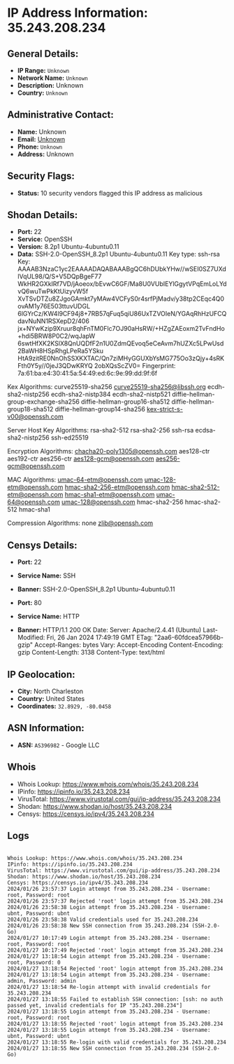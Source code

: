 # IP Address Information: 35.243.208.234

## General Details:
- **IP Range:** `Unknown`
- **Network Name:** `Unknown`
- **Description:** Unknown
- **Country:** `Unknown`

## Administrative Contact:
- **Name:** Unknown
- **Email:** [Unknown](mailto:)
- **Phone:** `Unknown`
- **Address:** Unknown

## Security Flags:
- **Status:** 10 security vendors flagged this IP address as malicious

## Shodan Details:
- **Port:** 22
- **Service:** OpenSSH
- **Version:** 8.2p1 Ubuntu-4ubuntu0.11
- **Data:** SSH-2.0-OpenSSH_8.2p1 Ubuntu-4ubuntu0.11
Key type: ssh-rsa
Key: AAAAB3NzaC1yc2EAAAADAQABAAABgQC6hDUbkYHw//wSEI0SZ7UXdlVqUL98/Q/S+V5DQpBgeF77
WkHR2GXkIRf7VD/jAoeox/bEvwC6GF/Ma8U0VUbIEYlGgytVPqEmLoLYdvQ6wuTwPkKtUizyvW5f
XvTSvDTZu8ZJgoGAmkt7yMAw4VCFyS0r4srfPjMadv/y38tp2CEqc4Q0ovAM1y76E503ttuvUDGL
6lGYrCz/KW4l9CF94j8+7RB57qFuq5qiU86UxTZVOIeN/YGAqRhHzUFCQdavNuNN1RSXepD2/406
jx+NYwKzip9Xruur8qhFnTM0Flc7OJ90aHsRW/+HZgZAEoxm2TvFndHo+hdi5BRW8P0C2/wqJapW
6swtHfXK2KSlX8QnUQDfF2n1U0ZdmQEvoq5eCeAvm7hUZXc5LPwUsd2BaWH8HSpRhgLPeRa5YSku
HtA9zitRE0NnOhSSXKXTAC/Qn7ziMHyGGUXbYsMG775Oo3zQjy+4sRKFth0Y5y//0jeJ3QDwKRYQ
2obXQsScZV0=
Fingerprint: 7a:61:ba:e4:30:41:5a:54:49:ed:6c:9e:99:dd:9f:6f

Kex Algorithms:
	curve25519-sha256
	curve25519-sha256@libssh.org
	ecdh-sha2-nistp256
	ecdh-sha2-nistp384
	ecdh-sha2-nistp521
	diffie-hellman-group-exchange-sha256
	diffie-hellman-group16-sha512
	diffie-hellman-group18-sha512
	diffie-hellman-group14-sha256
	kex-strict-s-v00@openssh.com

Server Host Key Algorithms:
	rsa-sha2-512
	rsa-sha2-256
	ssh-rsa
	ecdsa-sha2-nistp256
	ssh-ed25519

Encryption Algorithms:
	chacha20-poly1305@openssh.com
	aes128-ctr
	aes192-ctr
	aes256-ctr
	aes128-gcm@openssh.com
	aes256-gcm@openssh.com

MAC Algorithms:
	umac-64-etm@openssh.com
	umac-128-etm@openssh.com
	hmac-sha2-256-etm@openssh.com
	hmac-sha2-512-etm@openssh.com
	hmac-sha1-etm@openssh.com
	umac-64@openssh.com
	umac-128@openssh.com
	hmac-sha2-256
	hmac-sha2-512
	hmac-sha1

Compression Algorithms:
	none
	zlib@openssh.com


## Censys Details:
- **Port:** 22
- **Service Name:** SSH
- **Banner:** SSH-2.0-OpenSSH_8.2p1 Ubuntu-4ubuntu0.11

- **Port:** 80
- **Service Name:** HTTP
- **Banner:** HTTP/1.1 200 OK
Date:  <REDACTED>
Server: Apache/2.4.41 (Ubuntu)
Last-Modified: Fri, 26 Jan 2024 17:49:19 GMT
ETag: "2aa6-60fdcea57966b-gzip"
Accept-Ranges: bytes
Vary: Accept-Encoding
Content-Encoding: gzip
Content-Length: 3138
Content-Type: text/html


## IP Geolocation:
- **City:** North Charleston
- **Country:** United States
- **Coordinates:** `32.8929, -80.0458`
## ASN Information:
- **ASN:** `AS396982` - Google LLC
## Whois
- Whois Lookup: https://www.whois.com/whois/35.243.208.234
- IPinfo: https://ipinfo.io/35.243.208.234
- VirusTotal: https://www.virustotal.com/gui/ip-address/35.243.208.234
- Shodan: https://www.shodan.io/host/35.243.208.234
- Censys: https://censys.io/ipv4/35.243.208.234
## Logs
```

Whois Lookup: https://www.whois.com/whois/35.243.208.234
IPinfo: https://ipinfo.io/35.243.208.234
VirusTotal: https://www.virustotal.com/gui/ip-address/35.243.208.234
Shodan: https://www.shodan.io/host/35.243.208.234
Censys: https://censys.io/ipv4/35.243.208.234
2024/01/26 23:57:37 Login attempt from 35.243.208.234 - Username: root, Password: root
2024/01/26 23:57:37 Rejected 'root' login attempt from 35.243.208.234
2024/01/26 23:58:38 Login attempt from 35.243.208.234 - Username: ubnt, Password: ubnt
2024/01/26 23:58:38 Valid credentials used for 35.243.208.234
2024/01/26 23:58:38 New SSH connection from 35.243.208.234 (SSH-2.0-Go)
2024/01/27 10:17:49 Login attempt from 35.243.208.234 - Username: root, Password: root
2024/01/27 10:17:49 Rejected 'root' login attempt from 35.243.208.234
2024/01/27 13:18:54 Login attempt from 35.243.208.234 - Username: root, Password: 0
2024/01/27 13:18:54 Rejected 'root' login attempt from 35.243.208.234
2024/01/27 13:18:54 Login attempt from 35.243.208.234 - Username: admin, Password: admin
2024/01/27 13:18:54 Re-login attempt with invalid credentials for 35.243.208.234
2024/01/27 13:18:55 Failed to establish SSH connection: [ssh: no auth passed yet, invalid credentials for IP "35.243.208.234"]
2024/01/27 13:18:55 Login attempt from 35.243.208.234 - Username: root, Password: root
2024/01/27 13:18:55 Rejected 'root' login attempt from 35.243.208.234
2024/01/27 13:18:55 Login attempt from 35.243.208.234 - Username: ubnt, Password: ubnt
2024/01/27 13:18:55 Re-login with valid credentials for 35.243.208.234
2024/01/27 13:18:55 New SSH connection from 35.243.208.234 (SSH-2.0-Go)

```

